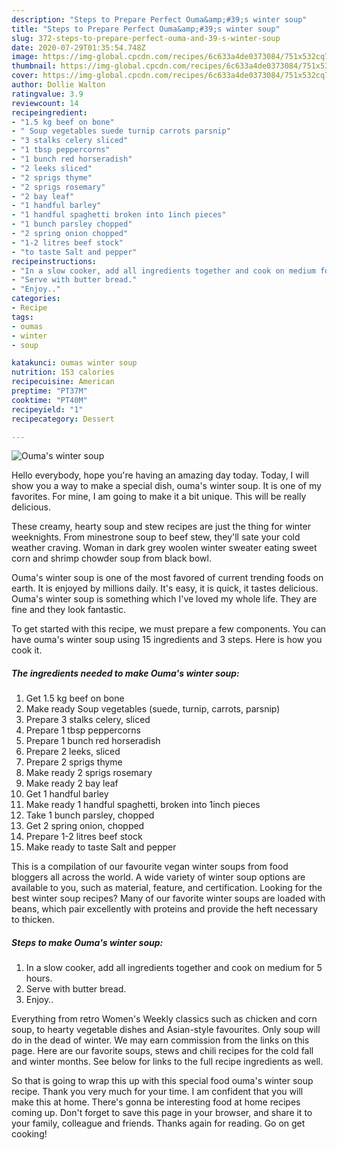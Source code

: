 ```yaml
---
description: "Steps to Prepare Perfect Ouma&amp;#39;s winter soup"
title: "Steps to Prepare Perfect Ouma&amp;#39;s winter soup"
slug: 372-steps-to-prepare-perfect-ouma-and-39-s-winter-soup
date: 2020-07-29T01:35:54.748Z
image: https://img-global.cpcdn.com/recipes/6c633a4de0373084/751x532cq70/oumas-winter-soup-recipe-main-photo.jpg
thumbnail: https://img-global.cpcdn.com/recipes/6c633a4de0373084/751x532cq70/oumas-winter-soup-recipe-main-photo.jpg
cover: https://img-global.cpcdn.com/recipes/6c633a4de0373084/751x532cq70/oumas-winter-soup-recipe-main-photo.jpg
author: Dollie Walton
ratingvalue: 3.9
reviewcount: 14
recipeingredient:
- "1.5 kg beef on bone"
- " Soup vegetables suede turnip carrots parsnip"
- "3 stalks celery sliced"
- "1 tbsp peppercorns"
- "1 bunch red horseradish"
- "2 leeks sliced"
- "2 sprigs thyme"
- "2 sprigs rosemary"
- "2 bay leaf"
- "1 handful barley"
- "1 handful spaghetti broken into 1inch pieces"
- "1 bunch parsley chopped"
- "2 spring onion chopped"
- "1-2 litres beef stock"
- "to taste Salt and pepper"
recipeinstructions:
- "In a slow cooker, add all ingredients together and cook on medium for 5 hours."
- "Serve with butter bread."
- "Enjoy.."
categories:
- Recipe
tags:
- oumas
- winter
- soup

katakunci: oumas winter soup 
nutrition: 153 calories
recipecuisine: American
preptime: "PT37M"
cooktime: "PT40M"
recipeyield: "1"
recipecategory: Dessert

---
```



![Ouma&#39;s winter soup](https://img-global.cpcdn.com/recipes/6c633a4de0373084/751x532cq70/oumas-winter-soup-recipe-main-photo.jpg)

Hello everybody, hope you're having an amazing day today. Today, I will show you a way to make a special dish, ouma&#39;s winter soup. It is one of my favorites. For mine, I am going to make it a bit unique. This will be really delicious.

These creamy, hearty soup and stew recipes are just the thing for winter weeknights. From minestrone soup to beef stew, they&#39;ll sate your cold weather craving. Woman in dark grey woolen winter sweater eating sweet corn and shrimp chowder soup from black bowl.

Ouma&#39;s winter soup is one of the most favored of current trending foods on earth. It is enjoyed by millions daily. It's easy, it is quick, it tastes delicious. Ouma&#39;s winter soup is something which I've loved my whole life. They are fine and they look fantastic.


To get started with this recipe, we must prepare a few components. You can have ouma&#39;s winter soup using 15 ingredients and 3 steps. Here is how you cook it.

<!--inarticleads1-->

##### The ingredients needed to make Ouma&#39;s winter soup:

1. Get 1.5 kg beef on bone
1. Make ready  Soup vegetables (suede, turnip, carrots, parsnip)
1. Prepare 3 stalks celery, sliced
1. Prepare 1 tbsp peppercorns
1. Prepare 1 bunch red horseradish
1. Prepare 2 leeks, sliced
1. Prepare 2 sprigs thyme
1. Make ready 2 sprigs rosemary
1. Make ready 2 bay leaf
1. Get 1 handful barley
1. Make ready 1 handful spaghetti, broken into 1inch pieces
1. Take 1 bunch parsley, chopped
1. Get 2 spring onion, chopped
1. Prepare 1-2 litres beef stock
1. Make ready to taste Salt and pepper


This is a compilation of our favourite vegan winter soups from food bloggers all across the world. A wide variety of winter soup options are available to you, such as material, feature, and certification. Looking for the best winter soup recipes? Many of our favorite winter soups are loaded with beans, which pair excellently with proteins and provide the heft necessary to thicken. 

<!--inarticleads2-->

##### Steps to make Ouma&#39;s winter soup:

1. In a slow cooker, add all ingredients together and cook on medium for 5 hours.
1. Serve with butter bread.
1. Enjoy..


Everything from retro Women&#39;s Weekly classics such as chicken and corn soup, to hearty vegetable dishes and Asian-style favourites. Only soup will do in the dead of winter. We may earn commission from the links on this page. Here are our favorite soups, stews and chili recipes for the cold fall and winter months. See below for links to the full recipe ingredients as well. 

So that is going to wrap this up with this special food ouma&#39;s winter soup recipe. Thank you very much for your time. I am confident that you will make this at home. There's gonna be interesting food at home recipes coming up. Don't forget to save this page in your browser, and share it to your family, colleague and friends. Thanks again for reading. Go on get cooking!
